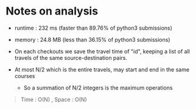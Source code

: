 # Notes on analysis

+ runtime : 232 ms (faster than 89.76% of python3 submissions)
+ memory : 24.8 MB (less than 36.15% of python3 submissions)

+ On each checkouts we save the travel time of "id", keeping a list of all travels of the same source-destination pairs.

+ At most N/2 which is the entire travels, may start and end in the same courses 
  - So a summation of N/2 integers is the maximum operations

> Time : O(N) , Space : O(N)
